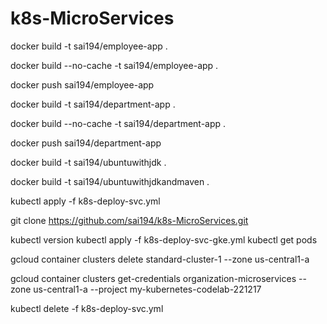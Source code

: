# k8s-MicroServices

docker build -t sai194/employee-app .

docker build --no-cache -t sai194/employee-app .

docker push sai194/employee-app

docker build -t sai194/department-app .

docker build --no-cache -t sai194/department-app .

docker push sai194/department-app


docker build -t sai194/ubuntuwithjdk .

docker build -t sai194/ubuntuwithjdkandmaven .

kubectl apply -f k8s-deploy-svc.yml

git clone https://github.com/sai194/k8s-MicroServices.git<repo>
  
kubectl version
kubectl  apply -f  k8s-deploy-svc-gke.yml
kubectl get pods

gcloud container clusters delete standard-cluster-1 --zone us-central1-a

gcloud container clusters get-credentials organization-microservices --zone us-central1-a --project my-kubernetes-codelab-221217

kubectl delete -f k8s-deploy-svc.yml

